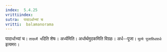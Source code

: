 ```yaml
---
index:  5.4.25
vrittiindex: 
sutra:  पादाऽर्धाभ्यां च
vritti:  balamanorama 
---
```


पादार्धाभ्यां च। `तादर्थ्ये य`दिति शेषः। अर्ध्यमिति। अर्धार्थमुदकमिति विग्रहः। अर्ध--पूजा। `मूल्ये पूजाविधावर्धः` इत्यमरः। 


